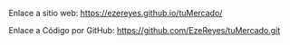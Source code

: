 Enlace a sitio web: 
https://ezereyes.github.io/tuMercado/


Enlace a Código por GitHub:
https://github.com/EzeReyes/tuMercado.git